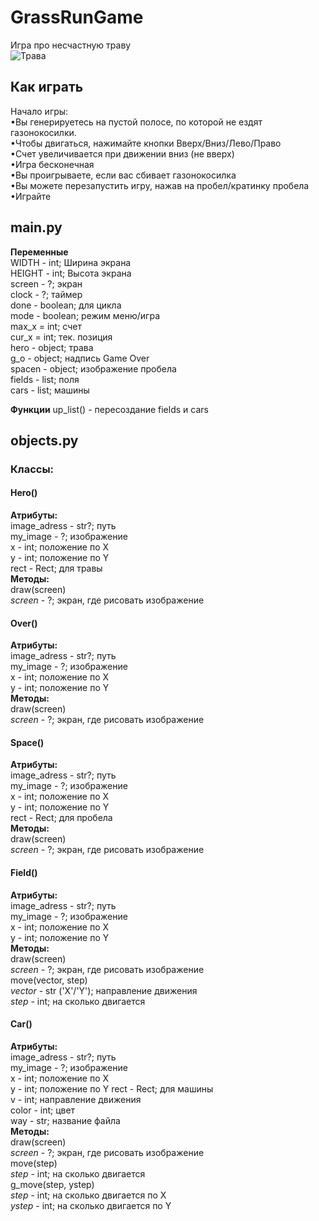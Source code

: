 # GrassRunGame  
Игра про несчастную траву   
![Трава](https://avatars.mds.yandex.net/get-pdb/2979035/e14cd920-1227-4027-8b05-c759185575d3/s1200)
## Как играть
  
Начало игры:  
•Вы генерируетесь на пустой полосе, по которой не ездят газонокосилки.  
•Чтобы двигаться, нажимайте кнопки Вверх/Вниз/Лево/Право  
•Счет увеличивается при движении вниз (не вверх)  
•Игра бесконечная   
•Вы проигрываете, если вас сбивает газонокосилка  
•Вы можете перезапустить игру, нажав на пробел/кратинку пробела  
•Играйте  
   
## main.py
   
**Переменные**   
WIDTH - int; Ширина экрана   
HEIGHT - int; Высота экрана   
screen - ?; экран  
clock - ?; таймер  
done - boolean; для цикла  
mode - boolean; режим меню/игра  
max_x = int; счет  
cur_x = int; тек. позиция  
hero  - object; трава   
g_o - object; надпись Game Over  
spacen - object; изображение пробела  
fields - list; поля  
cars - list; машины  
  
**Функции**
up_list() - пересоздание fields и cars

## objects.py  
### Классы:  
#### Hero()  
**Атрибуты:**   
image_adress - str?; путь  
my_image - ?; изображение  
x - int; положение по Х  
y - int; положение по Y   
rect - Rect;  для травы  
**Методы:**  
draw(screen)  
*screen* - ?; экран, где рисовать изображение  
  
#### Over()  
**Атрибуты:**    
image_adress - str?; путь  
my_image - ?; изображение  
x - int; положение по Х  
y - int; положение по Y  
**Методы:**   
draw(screen)  
*screen* - ?; экран, где рисовать изображение  
   
#### Space()      
**Атрибуты:**    
image_adress - str?; путь  
my_image - ?; изображение  
x - int; положение по Х  
y - int; положение по Y   
rect - Rect;  для пробела    
**Методы:**   
draw(screen)   
*screen* - ?; экран, где рисовать изображение   
   
#### Field()    
**Атрибуты:**   
image_adress - str?; путь  
my_image - ?; изображение  
x - int; положение по Х  
y - int; положение по Y   
**Методы:**   
draw(screen)   
*screen* - ?; экран, где рисовать изображение      
move(vector, step)  
*vector* -  str ('X'/'Y'); направление движения   
*step* - int; на сколько двигается   
 
#### Car()     
**Атрибуты:**   
image_adress - str?; путь  
my_image - ?; изображение  
x - int; положение по Х  
y - int; положение по Y 
rect - Rect;  для машины  
v - int; направление движения   
color - int; цвет   
way - str; название файла  
**Методы:**    
draw(screen)    
*screen* - ?; экран, где рисовать изображение    
move(step)  
*step* - int; на сколько двигается  
g_move(step, ystep)  
*step* - int; на сколько двигается по X   
*ystep* - int; на сколько двигается по Y  

